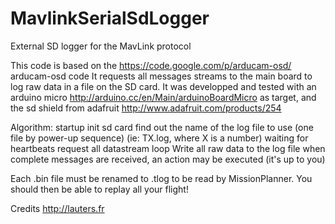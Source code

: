 MavlinkSerialSdLogger
=====================

External SD logger for the MavLink protocol

This code is based on the https://code.google.com/p/arducam-osd/ arducam-osd code
It requests all messages streams to the main board to log raw data in a file on the SD card.
It was developped and tested with an arduino micro http://arduino.cc/en/Main/arduinoBoardMicro as target, and the sd shield from adafruit http://www.adafruit.com/products/254

Algorithm:
  startup
    init sd card
    find out the name of the log file to use (one file by power-up sequence) (ie: TX.log, where X is a number)
    waiting for heartbeats
    request all datastream
  loop
    Write all raw data to the log file
    when complete messages are received, an action may be executed (it's up to you)

Each .bin file must be renamed to .tlog to be read by MissionPlanner. You should then be able to replay all your flight!


Credits http://lauters.fr
